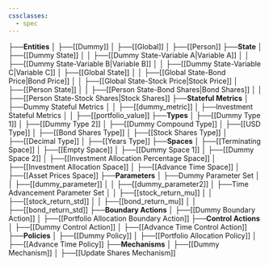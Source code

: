 ```yaml
---
cssclasses:
  - spec
---
```


├──**Entities**
│   ├──[[Dummy]]
│   ├──[[Global]]
│   ├──[[Person]]
├──**State**
│   ├──[[Dummy State]]
│   │   ├──[[Dummy State-Variable A\|Variable A]]
│   │   ├──[[Dummy State-Variable B\|Variable B]]
│   │   ├──[[Dummy State-Variable C\|Variable C]]
│   ├──[[Global State]]
│   │   ├──[[Global State-Bond Price\|Bond Price]]
│   │   ├──[[Global State-Stock Price\|Stock Price]]
│   ├──[[Person State]]
│   │   ├──[[Person State-Bond Shares\|Bond Shares]]
│   │   ├──[[Person State-Stock Shares\|Stock Shares]]
├──**Stateful Metrics**
│   ├──Dummy Stateful Metrics
│   │   ├──[[dummy_metric]]
│   ├──Investment Stateful Metrics
│   │   ├──[[portfolio_value]]
├──**Types**
│   ├──[[Dummy Type 1]]
│   ├──[[Dummy Type 2]]
│   ├──[[Dummy Compound Type]]
│   ├──[[USD Type]]
│   ├──[[Bond Shares Type]]
│   ├──[[Stock Shares Type]]
│   ├──[[Decimal Type]]
│   ├──[[Years Type]]
├──**Spaces**
│   ├──[[Terminating Space]]
│   ├──[[Empty Space]]
│   ├──[[Dummy Space 1]]
│   ├──[[Dummy Space 2]]
│   ├──[[Investment Allocation Percentage Space]]
│   ├──[[Investment Allocation Space]]
│   ├──[[Advance Time Space]]
│   ├──[[Asset Prices Space]]
├──**Parameters**
│   ├──Dummy Parameter Set
│   │   ├──[[dummy_parameter]]
│   │   ├──[[dummy_parameter2]]
│   ├──Time Advancement Parameter Set
│   │   ├──[[stock_return_mu]]
│   │   ├──[[stock_return_std]]
│   │   ├──[[bond_return_mu]]
│   │   ├──[[bond_return_std]]
├──**Boundary Actions**
│   ├──[[Dummy Boundary Action]]
│   ├──[[Portfolio Allocation Boundary Action]]
├──**Control Actions**
│   ├──[[Dummy Control Action]]
│   ├──[[Advance Time Control Action]]
├──**Policies**
│   ├──[[Dummy Policy]]
│   ├──[[Portfolio Allocation Policy]]
│   ├──[[Advance Time Policy]]
├──**Mechanisms**
│   ├──[[Dummy Mechanism]]
│   ├──[[Update Shares Mechanism]]
